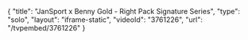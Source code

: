 {
    "title": "JanSport x Benny Gold - Right Pack Signature Series",
    "type": "solo",
    "layout": "iframe-static",
    "videoId": "3761226",
    "url": "\/tvpembed\/3761226"
}